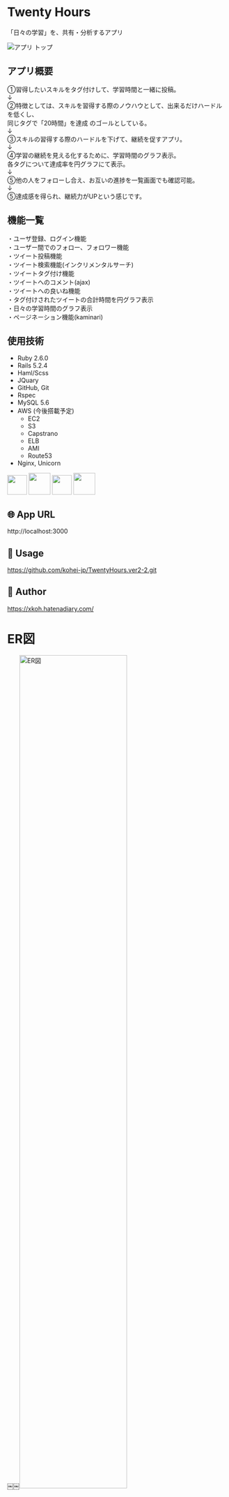 # Twenty Hours
「日々の学習」を、共有・分析するアプリ
<br>

<img style=" width: 80% display: block; text-align: center;" alt="アプリ トップ" src="https://user-images.githubusercontent.com/55340851/75805232-cd721380-5dc4-11ea-8602-1429e165a524.png">


## アプリ概要
①習得したいスキルをタグ付けして、学習時間と一緒に投稿。  
↓  
②特徴としては、スキルを習得する際のノウハウとして、出来るだけハードルを低くし、  
  同じタグで「20時間」を達成  のゴールとしている。  
↓  
③スキルの習得する際のハードルを下げて、継続を促すアプリ。  
↓  
④学習の継続を見える化するために、学習時間のグラフ表示。  
  各タグについて達成率を円グラフにて表示。  
↓  
⑤他の人をフォローし合え、お互いの進捗を一覧画面でも確認可能。  
↓  
⑤達成感を得られ、継続力がUPという感じです。  


## 機能一覧
・ユーザ登録、ログイン機能  
・ユーザー間でのフォロー、フォロワー機能  
・ツイート投稿機能  
・ツイート検索機能(インクリメンタルサーチ)  
・ツイートタグ付け機能  
・ツイートへのコメント(ajax)  
・ツイートへの良いね機能  
・タグ付けされたツイートの合計時間を円グラフ表示  
・日々の学習時間のグラフ表示  
・ページネーション機能(kaminari)  


## 使用技術
- Ruby 2.6.0  
- Rails 5.2.4  
- Haml/Scss   
- JQuary  
- GitHub, Git  
- Rspec  
- MySQL 5.6  
- AWS (今後搭載予定)  
  - EC2  
  - S3  
  - Capstrano  
  - ELB  
  - AMI  
  - Route53  
- Nginx, Unicorn  


<p text-align: center>
  <a href="https://rubyonrails.org/"><img src="https://meltingrabbit.com/blog/article/2018081501/top.jpg" height="45px"; /></a>
  <a href="http://haml.info/"><img src="https://glaucocustodio.github.io/assets/haml-cover.jpg?1" height="50px;" /></a>
  <a href="https://sass-lang.com/"><img src="https://upload.wikimedia.org/wikipedia/commons/thumb/9/96/Sass_Logo_Color.svg/1920px-Sass_Logo_Color.svg.png" height="45px;" margin-bottom="10px;" /></a>
  <a href="https://jquery.com/"><img src="https://web-camp.io/magazine/wp-content/uploads/2017/03/JQuery_logo-1-1.png" height="50px;" /></a>
  <!-- <a href="https://aws.amazon.com/jp/ec2/"><img src="https://blog.ismg.kdl.co.jp/wp-content/uploads/2017/05/ec2.png" height="60px;" /></a> -->
</p>


## 🌐 App URL
http://localhost:3000

## 💬 Usage
https://github.com/kohei-jp/TwentyHours.ver2-2.git

## 👀 Author
https://xkoh.hatenadiary.com/

# ER図
￼￼<img width="70%" alt="ER図" src="https://user-images.githubusercontent.com/55340851/75799983-3f922a80-5dbc-11ea-885b-a2f554fded03.png">